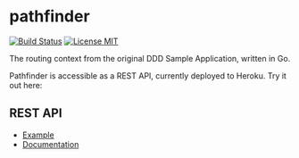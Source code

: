 pathfinder 
==========

[![Build Status](https://travis-ci.org/marcusolsson/pathfinder.svg?branch=master)](https://travis-ci.org/marcusolsson/pathfinder)
[![License MIT](https://img.shields.io/badge/license-MIT-lightgrey.svg?style=flat)](LICENSE)

The routing context from the original DDD Sample Application, written in Go.

Pathfinder is accessible as a REST API, currently deployed to Heroku. Try it out here:

## REST API

- [Example](http://ddd-pathfinder.herokuapp.com/paths?from=SESTO&to=CNHKG)
- [Documentation](http://ddd-pathfinder.herokuapp.com/docs/)
